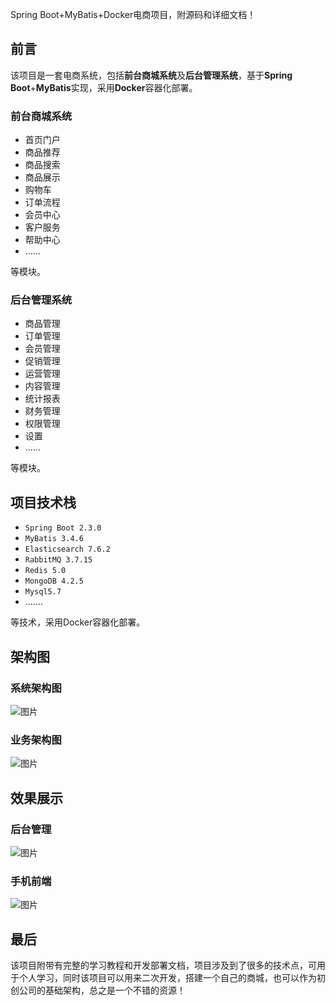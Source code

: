 Spring Boot+MyBatis+Docker电商项目，附源码和详细文档！

## 前言

该项目是一套电商系统，包括**前台商城系统**及**后台管理系统**，基于**Spring Boot**+**MyBatis**实现，采用**Docker**容器化部署。

### **前台商城系统**

- 首页门户
- 商品推荐
- 商品搜索
- 商品展示
- 购物车
- 订单流程
- 会员中心
- 客户服务
- 帮助中心
- ......

等模块。

### **后台管理系统**

- 商品管理
- 订单管理
- 会员管理
- 促销管理
- 运营管理
- 内容管理
- 统计报表
- 财务管理
- 权限管理
- 设置
- ......

等模块。

## 项目技术栈

- `Spring Boot 2.3.0`
- `MyBatis 3.4.6`
- `Elasticsearch 7.6.2`
- `RabbitMQ 3.7.15`
- `Redis 5.0`
- `MongoDB 4.2.5`
- `Mysql5.7`
- .......

等技术，采用Docker容器化部署。

## 架构图

### 系统架构图

![图片](https://mmbiz.qpic.cn/mmbiz_png/YscRq4LT5Wuvrklia3pnMicTSHQ29Fe3drYc5W2DSga5U06mLHXSZK23F6vo2Tib6enpWqPIKHQHuY2lmsF3HibExg/640?wx_fmt=png&tp=webp&wxfrom=5&wx_lazy=1&wx_co=1)

### 业务架构图

 ![图片](https://mmbiz.qpic.cn/mmbiz_png/YscRq4LT5Wuvrklia3pnMicTSHQ29Fe3dribwBlojIvb5phakzJS1YKkxbzdQTtxwWPlIxZib7UASvDvegASznwmtA/640?wx_fmt=png&tp=webp&wxfrom=5&wx_lazy=1&wx_co=1)

## 效果展示

### 后台管理

![图片](https://mmbiz.qpic.cn/mmbiz_png/YscRq4LT5Wuvrklia3pnMicTSHQ29Fe3drAqD40wicsX9icyjjIXN1ncrtNEgoK7KSPKUibBAmJTib25mfT2wOAaFkGg/640?wx_fmt=png&tp=webp&wxfrom=5&wx_lazy=1&wx_co=1)



### 手机前端

![图片](https://mmbiz.qpic.cn/mmbiz_png/YscRq4LT5Wuvrklia3pnMicTSHQ29Fe3drjIe4SuicpjATvOS2ZlicWIU8uogJianp5vHMWHI3HWLvQWKlbO4OXnbxQ/640?wx_fmt=png&tp=webp&wxfrom=5&wx_lazy=1&wx_co=1)



## 最后 

该项目附带有完整的学习教程和开发部署文档，项目涉及到了很多的技术点，可用于个人学习，同时该项目可以用来二次开发，搭建一个自己的商城，也可以作为初创公司的基础架构，总之是一个不错的资源！